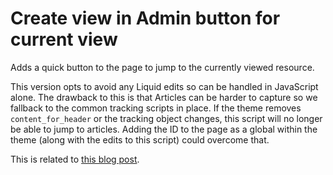 # Create view in Admin button for current view
Adds a quick button to the page to jump to the currently viewed resource. 


This version opts to avoid any Liquid edits so can be handled in JavaScript alone. The drawback to this is that Articles can be harder to capture so we fallback to the common tracking scripts in place. If the theme removes `content_for_header` or the tracking object changes, this script will no longer be able to jump to articles. Adding the ID to the page as a global within the theme (along with the edits to this script) could overcome that.

This is related to [this blog post](http://freakdesign.com.au/blogs/news/15572921-add-an-edit-button-on-shopify-storefronts).
